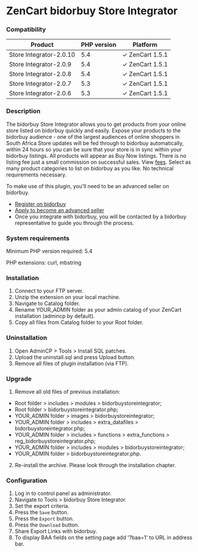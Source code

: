# ZenCart bidorbuy Store Integrator

### Compatibility


| Product | PHP version  | Platform |
| ------- | --- | --- |
|Store Integrator-2.0.10 |5.4| ✓ ZenCart  1.5.1|
|Store Integrator-2.0.9 |5.4| ✓ ZenCart  1.5.1|
|Store Integrator-2.0.8 |5.4| ✓ ZenCart  1.5.1|
|Store Integrator-2.0.7 |5.3| ✓ ZenCart  1.5.1|
|Store Integrator-2.0.6 |5.3| ✓ ZenCart  1.5.1|

### Description

The bidorbuy Store Integrator allows you to get products from your online store listed on bidorbuy quickly and easily.
Expose your products to the bidorbuy audience - one of the largest audiences of online shoppers in South Africa Store updates will be fed through to bidorbuy automatically, within 24 hours so you can be sure that your store is in sync within your bidorbuy listings. All products will appear as Buy Now listings. There is no listing fee just a small commission on successful sales. View [fees](https://support.bidorbuy.co.za/index.php?/Knowledgebase/Article/View/22/0/fee-rate-card---what-we-charge). Select as many product categories to list on bidorbuy as you like. No technical requirements necessary.

To make use of this plugin, you'll need to be an advanced seller on bidorbuy.
 * [Register on bidorbuy](https://www.bidorbuy.co.za/jsp/registration/UserRegistration.jsp?action=Modify)
 * [Apply to become an advanced seller](https://www.bidorbuy.co.za/jsp/seller/registration/UserSellersRequest.jsp)
 * Once you integrate with bidorbuy, you will be contacted by a bidorbuy representative to guide you through the process.

### System requirements

Minimum PHP version required: 5.4

PHP extensions: curl, mbstring

### Installation

1. Connect to your FTP server. 
2. Unzip the extension on your local machine.
3. Navigate to Catalog folder.
4. Rename YOUR_ADMIN folder as your admin catalog of your ZenCart installation (admincp by default).
5. Copy all files from Catalog folder to your Root folder.

### Uninstallation

1. Open AdminCP > Tools > Install SQL patches.
2. Upload the uninstall.sql and press Upload button.
3. Remove all files of plugin installation (via FTP).

### Upgrade

1. Remove all old files of previous installation:

* Root folder > includes > modules > bidorbuystoreintegrator;
* Root folder > bidorbuystoreintegrator.php;
* YOUR_ADMIN folder > images > bidorbuystoreintegrator;
* YOUR_ADMIN folder > includes > extra_datafiles > bidorbuystoreintegrator.php;
* YOUR_ADMIN folder > includes > functions > extra_functions > reg_bidorbuystoreintegrator.php;
* YOUR_ADMIN folder > includes > modules > bidorbuystoreintegrator;
* YOUR_ADMIN folder > bidorbuystoreintegrator.php.

2. Re-install the archive. Please look through the installation chapter.

### Configuration

1. Log in to control panel as administrator.
2. Navigate to Tools > bidorbuy Store Integrator.
3. Set the export criteria.
4. Press the `Save` button.
5. Press the `Export` button.
6. Press the `Download` button.
7. Share Export Links with bidorbuy.
8. To display BAA fields on the setting page add '?baa=1' to URL in address bar.
